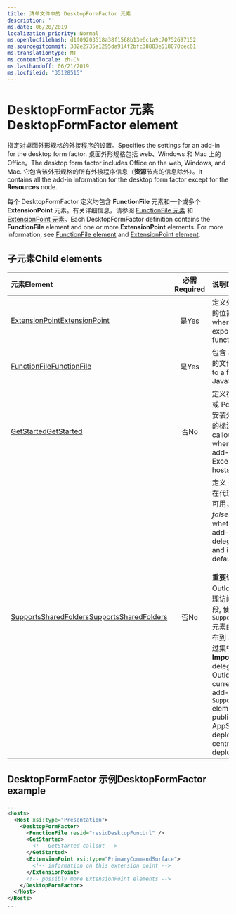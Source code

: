 ```yaml
---
title: 清单文件中的 DesktopFormFactor 元素
description: ''
ms.date: 06/20/2019
localization_priority: Normal
ms.openlocfilehash: d1f09203518a38f1568b13e6c1a9c70752697152
ms.sourcegitcommit: 382e2735a1295da914f2bfc38883e518070cec61
ms.translationtype: MT
ms.contentlocale: zh-CN
ms.lasthandoff: 06/21/2019
ms.locfileid: "35128515"
---
```

# <a name="desktopformfactor-element"></a><span data-ttu-id="f3c2c-102">DesktopFormFactor 元素</span><span class="sxs-lookup"><span data-stu-id="f3c2c-102">DesktopFormFactor element</span></span>

<span data-ttu-id="f3c2c-103">指定对桌面外形规格的外接程序的设置。</span><span class="sxs-lookup"><span data-stu-id="f3c2c-103">Specifies the settings for an add-in for the desktop form factor.</span></span> <span data-ttu-id="f3c2c-104">桌面外形规格包括 web、Windows 和 Mac 上的 Office。</span><span class="sxs-lookup"><span data-stu-id="f3c2c-104">The desktop form factor includes Office on the web, Windows, and Mac.</span></span> <span data-ttu-id="f3c2c-105">它包含该外形规格的所有外接程序信息（**资源**节点的信息除外）。</span><span class="sxs-lookup"><span data-stu-id="f3c2c-105">It contains all the add-in information for the desktop form factor except for the  **Resources** node.</span></span>

<span data-ttu-id="f3c2c-p102">每个 DesktopFormFactor 定义均包含 **FunctionFile** 元素和一个或多个 **ExtensionPoint** 元素。有关详细信息，请参阅 [FunctionFile 元素](functionfile.md) 和 [ExtensionPoint 元素](extensionpoint.md)。</span><span class="sxs-lookup"><span data-stu-id="f3c2c-p102">Each DesktopFormFactor definition contains the  **FunctionFile** element and one or more **ExtensionPoint** elements. For more information, see [FunctionFile element](functionfile.md) and [ExtensionPoint element](extensionpoint.md).</span></span>

## <a name="child-elements"></a><span data-ttu-id="f3c2c-108">子元素</span><span class="sxs-lookup"><span data-stu-id="f3c2c-108">Child elements</span></span>

| <span data-ttu-id="f3c2c-109">元素</span><span class="sxs-lookup"><span data-stu-id="f3c2c-109">Element</span></span>                               | <span data-ttu-id="f3c2c-110">必需</span><span class="sxs-lookup"><span data-stu-id="f3c2c-110">Required</span></span> | <span data-ttu-id="f3c2c-111">说明</span><span class="sxs-lookup"><span data-stu-id="f3c2c-111">Description</span></span>  |
|:--------------------------------------|:--------:|:-------------|
| [<span data-ttu-id="f3c2c-112">ExtensionPoint</span><span class="sxs-lookup"><span data-stu-id="f3c2c-112">ExtensionPoint</span></span>](extensionpoint.md)   | <span data-ttu-id="f3c2c-113">是</span><span class="sxs-lookup"><span data-stu-id="f3c2c-113">Yes</span></span>      | <span data-ttu-id="f3c2c-114">定义外接程序公开功能的位置。</span><span class="sxs-lookup"><span data-stu-id="f3c2c-114">Defines where an add-in exposes functionality.</span></span> |
| [<span data-ttu-id="f3c2c-115">FunctionFile</span><span class="sxs-lookup"><span data-stu-id="f3c2c-115">FunctionFile</span></span>](functionfile.md)       | <span data-ttu-id="f3c2c-116">是</span><span class="sxs-lookup"><span data-stu-id="f3c2c-116">Yes</span></span>      | <span data-ttu-id="f3c2c-117">包含 JavaScript 函数的文件的 URL。</span><span class="sxs-lookup"><span data-stu-id="f3c2c-117">A URL to a file that contains JavaScript functions.</span></span>|
| [<span data-ttu-id="f3c2c-118">GetStarted</span><span class="sxs-lookup"><span data-stu-id="f3c2c-118">GetStarted</span></span>](getstarted.md)           | <span data-ttu-id="f3c2c-119">否</span><span class="sxs-lookup"><span data-stu-id="f3c2c-119">No</span></span>       | <span data-ttu-id="f3c2c-120">定义在 Word、Excel 或 PowerPoint 主机中安装外接程序时将显示的标注。</span><span class="sxs-lookup"><span data-stu-id="f3c2c-120">Defines the callout that appears when installing the add-in in Word, Excel, or PowerPoint hosts.</span></span> |
| [<span data-ttu-id="f3c2c-121">SupportsSharedFolders</span><span class="sxs-lookup"><span data-stu-id="f3c2c-121">SupportsSharedFolders</span></span>](supportssharedfolders.md) | <span data-ttu-id="f3c2c-122">否</span><span class="sxs-lookup"><span data-stu-id="f3c2c-122">No</span></span> | <span data-ttu-id="f3c2c-123">定义 Outlook 外接程序在代理应用场景中是否可用，默认设置为 *false*。</span><span class="sxs-lookup"><span data-stu-id="f3c2c-123">Defines whether the Outlook add-in is available in delegate scenarios and is set to *false* by default.</span></span><br><br><span data-ttu-id="f3c2c-124">**重要说明**: 由于 Outlook 外接程序的代理访问当前处于预览阶段, 使用`SupportSharedFolders`元素的外接程序不能发布到 AppSource 或通过集中部署进行部署。</span><span class="sxs-lookup"><span data-stu-id="f3c2c-124">**Important**: Because delegate access for Outlook add-ins is currently in preview, add-ins that use the `SupportSharedFolders` element cannot be published to AppSource or deployed via centralized deployment.</span></span> |

## <a name="desktopformfactor-example"></a><span data-ttu-id="f3c2c-125">DesktopFormFactor 示例</span><span class="sxs-lookup"><span data-stu-id="f3c2c-125">DesktopFormFactor example</span></span>

```xml
...
<Hosts>
  <Host xsi:type="Presentation">
    <DesktopFormFactor>
      <FunctionFile resid="residDesktopFuncUrl" />
      <GetStarted>
        <!-- GetStarted callout -->
      </GetStarted>
      <ExtensionPoint xsi:type="PrimaryCommandSurface">
        <!-- information on this extension point -->
      </ExtensionPoint>
      <!-- possibly more ExtensionPoint elements -->
    </DesktopFormFactor>
  </Host>
</Hosts>
...
```
